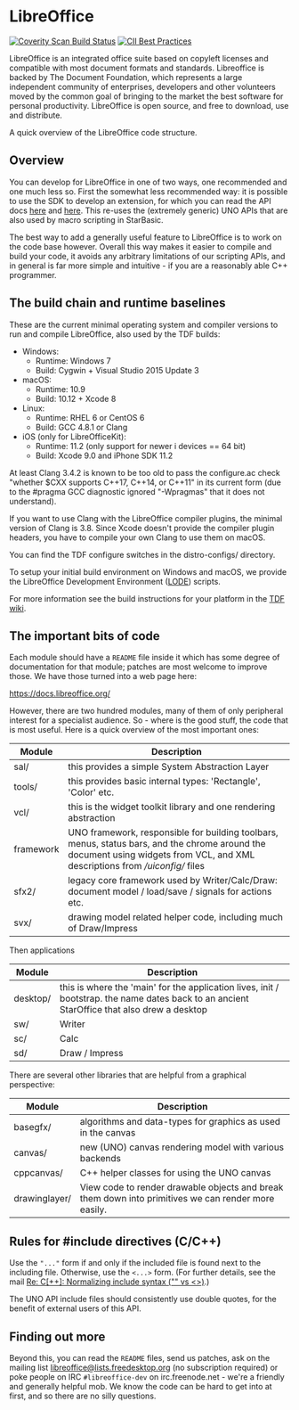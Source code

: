 # LibreOffice
[![Coverity Scan Build Status](https://scan.coverity.com/projects/211/badge.svg)](https://scan.coverity.com/projects/211) [![CII Best Practices](https://bestpractices.coreinfrastructure.org/projects/307/badge)](https://bestpractices.coreinfrastructure.org/projects/307)

LibreOffice is an integrated office suite based on copyleft licenses
and compatible with most document formats and standards. Libreoffice
is backed by The Document Foundation, which represents a large
independent community of enterprises, developers and other volunteers
moved by the common goal of bringing to the market the best software
for personal productivity. LibreOffice is open source, and free to
download, use and distribute.

A quick overview of the LibreOffice code structure.

## Overview

You can develop for LibreOffice in one of two ways, one
recommended and one much less so. First the somewhat less recommended
way: it is possible to use the SDK to develop an extension,
for which you can read the API docs [here](https://api.libreoffice.org/)
and [here](https://wiki.openoffice.org/wiki/Documentation/DevGuide).
This re-uses the (extremely generic) UNO APIs that are also used by
macro scripting in StarBasic.

The best way to add a generally useful feature to LibreOffice
is to work on the code base however. Overall this way makes it easier
to compile and build your code, it avoids any arbitrary limitations of
our scripting APIs, and in general is far more simple and intuitive -
if you are a reasonably able C++ programmer.

## The build chain and runtime baselines

These are the current minimal operating system and compiler versions to
run and compile LibreOffice, also used by the TDF builds:

* Windows:
    * Runtime: Windows 7
    * Build: Cygwin + Visual Studio 2015 Update 3
* macOS:
    * Runtime: 10.9
    * Build: 10.12 + Xcode 8
* Linux:
    * Runtime: RHEL 6 or CentOS 6
    * Build: GCC 4.8.1 or Clang
* iOS (only for LibreOfficeKit):
    * Runtime: 11.2 (only support for newer i devices == 64 bit)
    * Build: Xcode 9.0 and iPhone SDK 11.2

At least Clang 3.4.2 is known to be too old to pass the configure.ac check "whether $CXX supports
C++17, C++14, or C++11" in its current form (due to the #pragma GCC diagnostic ignored "-Wpragmas"
that it does not understand).

If you want to use Clang with the LibreOffice compiler plugins, the minimal
version of Clang is 3.8. Since Xcode doesn't provide the compiler plugin
headers, you have to compile your own Clang to use them on macOS.

You can find the TDF configure switches in the distro-configs/ directory.

To setup your initial build environment on Windows and macOS, we provide
the LibreOffice Development Environment
([LODE](https://wiki.documentfoundation.org/Development/lode)) scripts.

For more information see the build instructions for your platform in the
[TDF wiki](https://wiki.documentfoundation.org/Development).

## The important bits of code

Each module should have a `README` file inside it which has some
degree of documentation for that module; patches are most welcome to
improve those. We have those turned into a web page here:

https://docs.libreoffice.org/

However, there are two hundred modules, many of them of only
peripheral interest for a specialist audience. So - where is the
good stuff, the code that is most useful. Here is a quick overview of
the most important ones:

Module    | Description
----------|-------------------------------------------------
sal/      | this provides a simple System Abstraction Layer
tools/    | this provides basic internal types: 'Rectangle', 'Color' etc.
vcl/      | this is the widget toolkit library and one rendering abstraction
framework | UNO framework, responsible for building toolbars, menus, status bars, and the chrome around the document using widgets from VCL, and XML descriptions from */uiconfig/* files
sfx2/     | legacy core framework used by Writer/Calc/Draw: document model / load/save / signals for actions etc.
svx/      | drawing model related helper code, including much of Draw/Impress

Then applications

Module    | Description
----------|-------------------------------------------------
desktop/  | this is where the 'main' for the application lives, init / bootstrap. the name dates back to an ancient StarOffice that also drew a desktop
sw/       | Writer
sc/       | Calc
sd/       | Draw / Impress

There are several other libraries that are helpful from a graphical perspective:

Module    | Description
----------|-------------------------------------------------
basegfx/  | algorithms and data-types for graphics as used in the canvas
canvas/   | new (UNO) canvas rendering model with various backends
cppcanvas/ | C++ helper classes for using the UNO canvas
drawinglayer/ | View code to render drawable objects and break them down into primitives we can render more easily.

## Rules for #include directives (C/C++)

Use the `"..."` form if and only if the included file is found next to the
including file. Otherwise, use the `<...>` form. (For further details, see the
mail [Re: C[++]: Normalizing include syntax ("" vs
<>)](https://lists.freedesktop.org/archives/libreoffice/2017-November/078778.html).)

The UNO API include files should consistently use double quotes, for the
benefit of external users of this API.


## Finding out more

Beyond this, you can read the `README` files, send us patches, ask
on the mailing list libreoffice@lists.freedesktop.org (no subscription
required) or poke people on IRC `#libreoffice-dev` on irc.freenode.net -
we're a friendly and generally helpful mob. We know the code can be
hard to get into at first, and so there are no silly questions.
